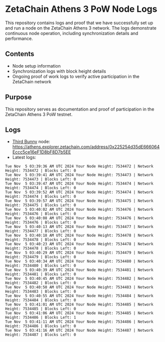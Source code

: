 # ZetaChain Athens 3 PoW Node Logs
This repository contains logs and proof that we have successfully set up and run a node on the ZetaChain Athens 3 network. The logs demonstrate continuous node operation, including synchronization details and performance.

## Contents
- Node setup information
- Synchronization logs with block height details
- Ongoing proof of work logs to verify active participation in the ZetaChain network

## Purpose
This repository serves as documentation and proof of participation in the ZetaChain Athens 3 PoW testnet.

## Logs

- [Third Bunny](https://thirdbunny.xyz/) node: https://athens.explorer.zetachain.com/address/0x225254d35dE666064Eccc5ce16eF1D8bF8D7b5EE
- Latest logs:
```
Tue Nov  5 03:39:36 AM UTC 2024 Your Node Height: 7534472 | Network Height: 7534472 | Blocks Left: 0
Tue Nov  5 03:39:41 AM UTC 2024 Your Node Height: 7534473 | Network Height: 7534473 | Blocks Left: 0
Tue Nov  5 03:39:47 AM UTC 2024 Your Node Height: 7534474 | Network Height: 7534474 | Blocks Left: 0
Tue Nov  5 03:39:52 AM UTC 2024 Your Node Height: 7534474 | Network Height: 7534474 | Blocks Left: 0
Tue Nov  5 03:39:57 AM UTC 2024 Your Node Height: 7534475 | Network Height: 7534475 | Blocks Left: 0
Tue Nov  5 03:40:02 AM UTC 2024 Your Node Height: 7534476 | Network Height: 7534476 | Blocks Left: 0
Tue Nov  5 03:40:08 AM UTC 2024 Your Node Height: 7534476 | Network Height: 7534476 | Blocks Left: 0
Tue Nov  5 03:40:13 AM UTC 2024 Your Node Height: 7534477 | Network Height: 7534477 | Blocks Left: 0
Tue Nov  5 03:40:18 AM UTC 2024 Your Node Height: 7534478 | Network Height: 7534478 | Blocks Left: 0
Tue Nov  5 03:40:23 AM UTC 2024 Your Node Height: 7534478 | Network Height: 7534478 | Blocks Left: 0
Tue Nov  5 03:40:29 AM UTC 2024 Your Node Height: 7534479 | Network Height: 7534479 | Blocks Left: 0
Tue Nov  5 03:40:34 AM UTC 2024 Your Node Height: 7534480 | Network Height: 7534480 | Blocks Left: 0
Tue Nov  5 03:40:39 AM UTC 2024 Your Node Height: 7534481 | Network Height: 7534481 | Blocks Left: 0
Tue Nov  5 03:40:45 AM UTC 2024 Your Node Height: 7534482 | Network Height: 7534482 | Blocks Left: 0
Tue Nov  5 03:40:50 AM UTC 2024 Your Node Height: 7534483 | Network Height: 7534483 | Blocks Left: 0
Tue Nov  5 03:40:55 AM UTC 2024 Your Node Height: 7534484 | Network Height: 7534484 | Blocks Left: 0
Tue Nov  5 03:41:01 AM UTC 2024 Your Node Height: 7534485 | Network Height: 7534485 | Blocks Left: 0
Tue Nov  5 03:41:06 AM UTC 2024 Your Node Height: 7534485 | Network Height: 7534486 | Blocks Left: 1
Tue Nov  5 03:41:11 AM UTC 2024 Your Node Height: 7534486 | Network Height: 7534486 | Blocks Left: 0
Tue Nov  5 03:41:16 AM UTC 2024 Your Node Height: 7534487 | Network Height: 7534487 | Blocks Left: 0
```
